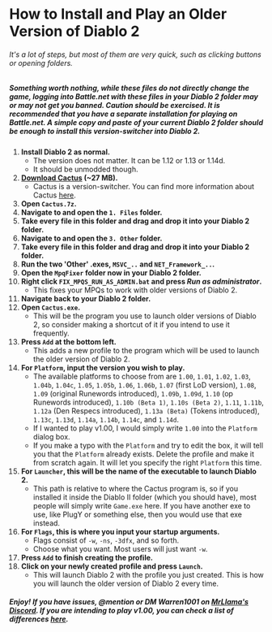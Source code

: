 # How to Install and Play an Older Version of Diablo 2


###### It's a lot of steps, but most of them are very quick, such as clicking buttons or opening folders.

##### Something worth nothing, while these files do not directly change the game, logging into Battle.net with these files in your Diablo 2 folder may or may not get you banned. Caution should be exercised. It is recommended that you have a separate installation for playing on Battle.net. A simple copy and paste of your current Diablo 2 folder should be enough to install this version-switcher into Diablo 2.


1. **Install Diablo 2 as normal.**
	- The version does not matter. It can be 1.12 or 1.13 or 1.14d.
	- It should be unmodded though.
2. **[Download Cactus](https://themovingcaravan.com/diablo/Cactus.7z) (~27 MB).**
	- Cactus is a version-switcher. You can find more information about Cactus [here](https://codeberg.org/fearedbliss/Cactus).
3. **Open `Cactus.7z`.**
4. **Navigate to and open the `1. Files` folder.**
5. **Take every file in this folder and drag and drop it into your Diablo 2 folder.**
6. **Navigate to and open the `3. Other` folder.**
7. **Take every file in this folder and drag and drop it into your Diablo 2 folder.**
8. **Run the two 'Other' .exes, `MSVC_..` and `NET_Framework_..`.**
9. **Open the `MpqFixer` folder now in your Diablo 2 folder.**
10. **Right click `FIX_MPQS_RUN_AS_ADMIN.bat` and press *Run as administrator*.**
	- This fixes your MPQs to work with older versions of Diablo 2.
11. **Navigate back to your Diablo 2 folder.**
12. **Open `Cactus.exe`.**
	- This will be the program you use to launch older versions of Diablo 2, so consider making a shortcut of it if you intend to use it frequently.
13. **Press `Add` at the bottom left.**
	- This adds a new profile to the program which will be used to launch the older version of Diablo 2.
14. **For `Platform`, input the version you wish to play.**
	- The available platforms to choose from are `1.00`, `1.01`, `1.02`, `1.03`, `1.04b`, `1.04c`, `1.05`, `1.05b`, `1.06`, `1.06b`, `1.07` (first LoD version), `1.08`, `1.09` (original Runewords introduced), `1.09b`, `1.09d`, `1.10` (op Runewords introduced), `1.10b (Beta 1)`, `1.10s (Beta 2)`, `1.11`, `1.11b`, `1.12a` (Den Respecs introduced), `1.13a (Beta)` (Tokens introduced), `1.13c`, `1.13d`, `1.14a`, `1.14b`, `1.14c`, and `1.14d`.
	- If I wanted to play v1.00, I would simply write `1.00` into the `Platform` dialog box.
	- If you make a typo with the `Platform` and try to edit the box, it will tell you that the `Platform` already exists. Delete the profile and make it from scratch again. It will let you specify the right `Platform` this time.
15. **For `Launcher`, this will be the name of the executable to launch Diablo 2.**
	- This path is relative to where the Cactus program is, so if you installed it inside the Diablo II folder (which you should have), most people will simply write `Game.exe` here. If you have another exe to use, like PlugY or something else, then you would use that exe instead.
16. **For `Flags`, this is where you input your startup arguments.**
	- Flags consist of `-w`, `-ns`, `-3dfx`, and so forth.
	- Choose what you want. Most users will just want `-w`.
18. **Press `Add` to finish creating the profile.**
19. **Click on your newly created profile and press `Launch`.**
	- This will launch Diablo 2 with the profile you just created. This is how you will launch the older version of Diablo 2 every time.


##### Enjoy! If you have issues, @mention or DM Warren1001 on [MrLlama's Discord](https://discord.gg/mrllamasc). If you are intending to play v1.00, you can check a list of differences [here](https://github.com/Warren1001/MrLlamaSCStreamInfo/blob/master/D2v1.0Info.md).
